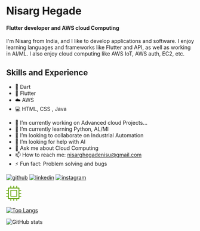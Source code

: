 # Nisarg Hegade
#### Flutter developer and AWS cloud Computing  
I'm Nisarg from India, and I like to develop applications and software.
I enjoy learning languages and frameworks like Flutter and API, as well as working in AI/ML. I also enjoy cloud computing like AWS IoT, AWS auth, EC2, etc.

## Skills and Experience
* :dart: Dart
* :iphone: Flutter
* :cloud: AWS
* :computer: HTML, CSS , Java


- 🔭 I’m currently working on Advanced cloud Projects... 
- 🌱 I’m currently learning Python, AL/MI 
- 👯 I’m looking to collaborate on Industrial Automation 
- 🤔 I’m looking for help with AI 
- 💬 Ask me about Cloud Computing 
- 📫 How to reach me: nisarghegadenisu@gmail.com 
- ⚡ Fun fact: Problem solving and bugs 


[<img src='https://cdn.jsdelivr.net/npm/simple-icons@3.0.1/icons/github.svg' alt='github' height='40'>](https://github.com/nisargpro)  [<img src='https://cdn.jsdelivr.net/npm/simple-icons@3.0.1/icons/linkedin.svg' alt='linkedin' height='40'>](https://www.linkedin.com/in/https://www.linkedin.com/in/nisarg-hegade-8bb37b151//)  [<img src='https://cdn.jsdelivr.net/npm/simple-icons@3.0.1/icons/instagram.svg' alt='instagram' height='40'>](https://www.instagram.com/https://www.instagram.com/nisarghegade//)  

<a href='https://docs.github.com/en/developers'><img src='https://raw.githubusercontent.com/acervenky/animated-github-badges/master/assets/devbadge.gif' width='40' height='40'></a> 

[![Top Langs](https://github-readme-stats.vercel.app/api/top-langs/?username=nisargpro)](https://github.com/anuraghazra/github-readme-stats)

![GitHub stats](https://github-readme-stats.vercel.app/api?username=nisargpro&show_icons=true)  

